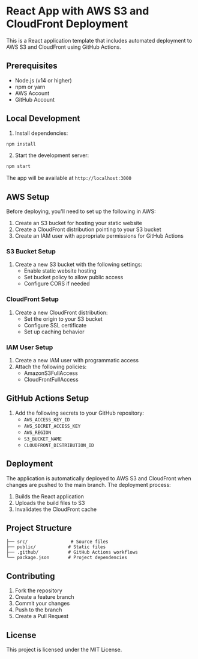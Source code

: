 # React App with AWS S3 and CloudFront Deployment

This is a React application template that includes automated deployment to AWS S3 and CloudFront using GitHub Actions.

## Prerequisites

- Node.js (v14 or higher)
- npm or yarn
- AWS Account
- GitHub Account

## Local Development

1. Install dependencies:
```bash
npm install
```

2. Start the development server:
```bash
npm start
```

The app will be available at `http://localhost:3000`

## AWS Setup

Before deploying, you'll need to set up the following in AWS:

1. Create an S3 bucket for hosting your static website
2. Create a CloudFront distribution pointing to your S3 bucket
3. Create an IAM user with appropriate permissions for GitHub Actions

### S3 Bucket Setup

1. Create a new S3 bucket with the following settings:
   - Enable static website hosting
   - Set bucket policy to allow public access
   - Configure CORS if needed

### CloudFront Setup

1. Create a new CloudFront distribution:
   - Set the origin to your S3 bucket
   - Configure SSL certificate
   - Set up caching behavior

### IAM User Setup

1. Create a new IAM user with programmatic access
2. Attach the following policies:
   - AmazonS3FullAccess
   - CloudFrontFullAccess

## GitHub Actions Setup

1. Add the following secrets to your GitHub repository:
   - `AWS_ACCESS_KEY_ID`
   - `AWS_SECRET_ACCESS_KEY`
   - `AWS_REGION`
   - `S3_BUCKET_NAME`
   - `CLOUDFRONT_DISTRIBUTION_ID`

## Deployment

The application is automatically deployed to AWS S3 and CloudFront when changes are pushed to the main branch. The deployment process:

1. Builds the React application
2. Uploads the build files to S3
3. Invalidates the CloudFront cache

## Project Structure

```
├── src/                # Source files
├── public/            # Static files
├── .github/           # GitHub Actions workflows
└── package.json       # Project dependencies
```

## Contributing

1. Fork the repository
2. Create a feature branch
3. Commit your changes
4. Push to the branch
5. Create a Pull Request

## License

This project is licensed under the MIT License.

